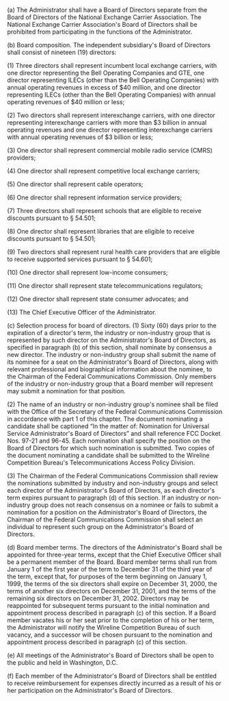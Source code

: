 (a) The Administrator shall have a Board of Directors separate from the Board of Directors of the National Exchange Carrier Association. The National Exchange Carrier Association's Board of Directors shall be prohibited from participating in the functions of the Administrator.

(b) Board composition. The independent subsidiary's Board of Directors shall consist of nineteen (19) directors:

(1) Three directors shall represent incumbent local exchange carriers, with one director representing the Bell Operating Companies and GTE, one director representing ILECs (other than the Bell Operating Companies) with annual operating revenues in excess of $40 million, and one director representing ILECs (other than the Bell Operating Companies) with annual operating revenues of $40 million or less;

(2) Two directors shall represent interexchange carriers, with one director representing interexchange carriers with more than $3 billion in annual operating revenues and one director representing interexchange carriers with annual operating revenues of $3 billion or less;

(3) One director shall represent commercial mobile radio service (CMRS) providers;

(4) One director shall represent competitive local exchange carriers;

(5) One director shall represent cable operators;

(6) One director shall represent information service providers;

(7) Three directors shall represent schools that are eligible to receive discounts pursuant to § 54.501;

(8) One director shall represent libraries that are eligible to receive discounts pursuant to § 54.501;

(9) Two directors shall represent rural health care providers that are eligible to receive supported services pursuant to § 54.601;

(10) One director shall represent low-income consumers;

(11) One director shall represent state telecommunications regulators;

(12) One director shall represent state consumer advocates; and

(13) The Chief Executive Officer of the Administrator.

(c) Selection process for board of directors. (1) Sixty (60) days prior to the expiration of a director's term, the industry or non-industry group that is represented by such director on the Administrator's Board of Directors, as specified in paragraph (b) of this section, shall nominate by consensus a new director. The industry or non-industry group shall submit the name of its nominee for a seat on the Administrator's Board of Directors, along with relevant professional and biographical information about the nominee, to the Chairman of the Federal Communications Commission. Only members of the industry or non-industry group that a Board member will represent may submit a nomination for that position.

(2) The name of an industry or non-industry group's nominee shall be filed with the Office of the Secretary of the Federal Communications Commission in accordance with part 1 of this chapter. The document nominating a candidate shall be captioned “In the matter of: Nomination for Universal Service Administrator's Board of Directors” and shall reference FCC Docket Nos. 97-21 and 96-45. Each nomination shall specify the position on the Board of Directors for which such nomination is submitted. Two copies of the document nominating a candidate shall be submitted to the Wireline Competition Bureau's Telecommunications Access Policy Division.

(3) The Chairman of the Federal Communications Commission shall review the nominations submitted by industry and non-industry groups and select each director of the Administrator's Board of Directors, as each director's term expires pursuant to paragraph (d) of this section. If an industry or non-industry group does not reach consensus on a nominee or fails to submit a nomination for a position on the Administrator's Board of Directors, the Chairman of the Federal Communications Commission shall select an individual to represent such group on the Administrator's Board of Directors.

(d) Board member terms. The directors of the Administrator's Board shall be appointed for three-year terms, except that the Chief Executive Officer shall be a permanent member of the Board. Board member terms shall run from January 1 of the first year of the term to December 31 of the third year of the term, except that, for purposes of the term beginning on January 1, 1999, the terms of the six directors shall expire on December 31, 2000, the terms of another six directors on December 31, 2001, and the terms of the remaining six directors on December 31, 2002. Directors may be reappointed for subsequent terms pursuant to the initial nomination and appointment process described in paragraph (c) of this section. If a Board member vacates his or her seat prior to the completion of his or her term, the Administrator will notify the Wireline Competition Bureau of such vacancy, and a successor will be chosen pursuant to the nomination and appointment process described in paragraph (c) of this section.
                                    

(e) All meetings of the Administrator's Board of Directors shall be open to the public and held in Washington, D.C.

(f) Each member of the Administrator's Board of Directors shall be entitled to receive reimbursement for expenses directly incurred as a result of his or her participation on the Administrator's Board of Directors.

